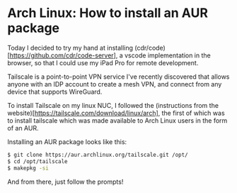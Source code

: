 # Arch Linux: How to install an AUR package

Today I decided to try my hand at installing (cdr/code)[https://github.com/cdr/code-server], a vscode implementation in the browser,
so that I could use my iPad Pro for remote development.

Tailscale is a point-to-point VPN service I've recently discovered that allows anyone with an IDP account to create a mesh VPN,
and connect from any device that supports WireGuard.

To install Tailscale on my linux NUC, I followed the (instructions from the website)[https://tailscale.com/download/linux/arch], the first of which was to install
tailscale which was made available to Arch Linux users in the form of an AUR.

Installing an AUR package looks like this:
```bash
$ git clone https://aur.archlinux.org/tailscale.git /opt/
$ cd /opt/tailscale
$ makepkg -si
```

And from there, just follow the prompts!
